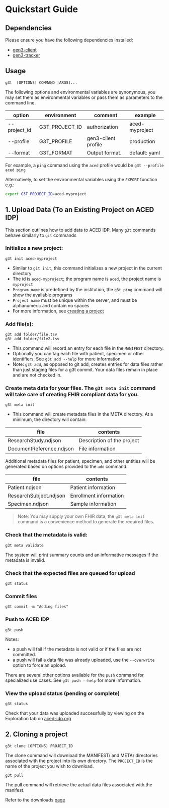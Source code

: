 
# Quickstart Guide

## Dependencies

Please ensure you have the following dependencies installed:

* [gen3-client](../requirements/gen3-client.md)
* [gen3-tracker](../requirements/gen3-tracker.md)

## Usage

`g3t  [OPTIONS] COMMAND [ARGS]...`

The following options and environmental variables are synonymous, you may set them as environmental variables or pass them as parameters to the command line.

| option       | environment     | comment             | example         |
|--------------|-----------------| ------------------- |-----------------|
| --project_id | G3T_PROJECT_ID  | authorization       | aced-myproject  |
| --profile    | G3T_PROFILE     | gen3-client profile | production      |
| --format     | G3T_FORMAT      | Output format.      | default: yaml   |

For example, a `ping` command using the `aced` profile would be `g3t --profile aced ping`

Alternatively, to set the environmental variables using the `EXPORT` function e.g.:

```sh
export G3T_PROJECT_ID=aced-myproject
```


## 1. Upload Data (To an Existing Project on ACED IDP)
This section outlines how to add data to ACED IDP. Many `g3t` commands behave similarly to `git` commands

### Initialize a new project:

```
g3t init aced-myproject
```

* Similar to `git init`, this command initializes a new project in the current directory
* The id is `aced-myproject`; the program name is `aced`, the project name is `myproject`
* `Program name` is predefined by the institution, the `g3t ping` command will show the available programs
* `Project name` must be unique within the server, and must be alphanumeric and contain no spaces
* For more information, see [creating a project](creating-project.md)

### Add file(s):

```
g3t add folder/file.tsv
g3t add folder/file2.tsv
```

* This command will record an entry for each file in the `MANIFEST` directory.
* Optionally you can tag each file with patient, specimen or other identifiers. See `g3t add --help` for more information.
* Note: `g3t add`, as opposed to git add, creates entries for data files rather than just staging files for a g3t commit.  Your data files remain in place and are not checked in. 


### Create meta data for your files. The `g3t meta init` command will take care of creating FHIR compliant data for you.

```
g3t meta init
```

* This command will create metadata files in the META directory. At a minimum, the directory will contain:

| file                     | contents                   |
|--------------------------|----------------------------|
| ResearchStudy.ndjson     | Description of the project |
| DocumentReference.ndjson | File information           |

Additional metadata files for patient, specimen, and other entities will be generated based on options provided to the `add` command.

| file                   | contents               |
|------------------------|------------------------|
| Patient.ndjson         | Patient information    |
| ResearchSubject.ndjson | Enrollment information |
| Specimen.ndjson        | Sample information     |


> Note: You may supply your own FHIR data, the `g3t meta init` command is a convenience method to generate the required files.

### Check that the metadata is valid:

```
g3t meta validate
```

The system will print summary counts and an informative messages if the metadata is invalid.


### Check that the expected files are queued for upload
```
g3t status
```

### Commit files
```
g3t commit -m "Adding files"
```

### Push to ACED IDP
```
g3t push
```

Notes:
* a push will fail if the metadata is not valid or if the files are not committed.
* a push will fail a data file was already uploaded, use the `--overwrite` option to force an upload.

There are several other options available for the `push` command for specialized use cases. See `g3t push --help` for more information.

### View the upload status (pending or complete)
```
g3t status
```

Check that your data was uploaded successfully by viewing on the Exploration tab on [aced-idp.org](https://aced-idp.org)

## 2. Cloning a project

```commandline
g3t clone [OPTIONS] PROJECT_ID 
```

The clone command will download the MANIFEST/ and META/ directories associated with the project into its own directory.
The `PROJECT_ID` is the name of the project you wish to download.

```commandline
g3t pull
```
The pull command will retrieve the actual data files associated with the manifest. 



Refer to the downloads [page](https://aced-idp.github.io/workflows/portal-download/)
